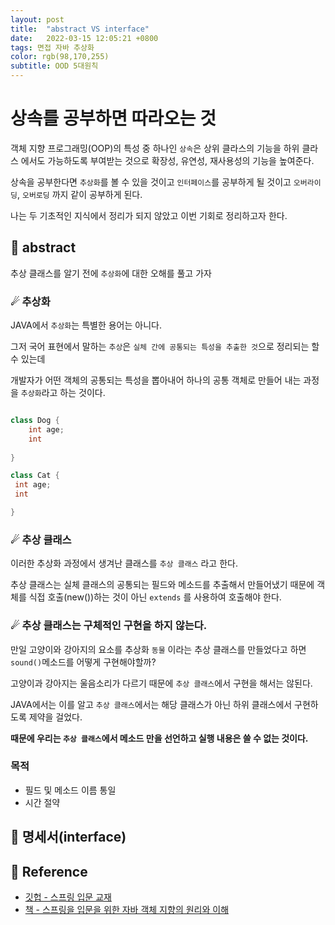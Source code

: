 ```yaml
---
layout: post 
title:  "abstract VS interface"
date:   2022-03-15 12:05:21 +0800 
tags: 면접 자바 추상화
color: rgb(98,170,255)
subtitle: OOD 5대원칙
--- 
```


# 상속를 공부하면 따라오는 것 

객체 지향 프로그래밍(OOP)의 특성 중 하나인 `상속`은 상위 클라스의 기능을 하위 클라스 에서도 가능하도록 부여받는 것으로
확장성, 유연성, 재사용성의 기능을 높여준다.

상속을 공부한다면 `추상화`를 볼 수 있을 것이고 `인터페이스`를 공부하게 될 것이고
 `오버라이딩`, `오버로딩` 까지 같이 공부하게 된다.

나는 두 기초적인 지식에서 정리가 되지 않았고 이번 기회로 정리하고자 한다.

## 🚀 abstract

추상 클래스를 알기 전에 `추상화`에 대한 오해를 풀고 가자

### ☄ 추상화

JAVA에서 `추상화`는 특별한 용어는 아니다.

그저 국어 표현에서 말하는 `추상`은 `실체 간에 공통되는 특성을 추출한 것`으로 정리되는 할 수 있는데

개발자가 어떤 객체의 공통되는 특성을 뽑아내어 하나의 공통 객체로 만들어 내는 과정을 `추상화`라고 하는 것이다.

```java

class Dog {
    int age;
    int 
    
}

class Cat {
 int age;
 int

}

```
### ☄ 추상 클래스

이러한 추상화 과정에서 생겨난 클래스를 `추상 클래스` 라고 한다.

추상 클래스는 실체 클래스의 공통되는 필드와 메소드를 추출해서 만들어냈기 때문에 객체를 식접 호출(new())하는 것이 아닌
`extends` 를 사용하여 호출해야 한다.

### ☄ 추상 클래스는 구체적인 구현을 하지 않는다.

만일 고양이와 강아지의 요소를 추상화 `동물` 이라는 추상 클래스를 만들었다고 하면
`sound()`메소드를 어떻게 구현해야할까?

고양이과 강아지는 울음소리가 다르기 때문에 `추상 클래스`에서 구현을 해서는 않된다.

JAVA에서는 이를 알고 `추상 클래스`에서는 해당 클래스가 아닌 하위 클래스에서 구현하도록 제약을 걸었다.

**때문에 우리는 `추상 클래스`에서 메소드 만을 선언하고 실행 내용은 쓸 수 없는 것이다.**

### 목적

- 필드 및 메소드 이름 통일
- 시간 절약




## 🚀 명세서(interface)
    


## 🧾 Reference
- [깃헙 - 스프링 입문 교재](https://github.com/expert0226/oopinspring)
- [책 - 스프링을 입문을 위한 자바 객체 지향의 원리와 이해](https://www.aladin.co.kr/shop/wproduct.aspx?ItemId=55641908)


